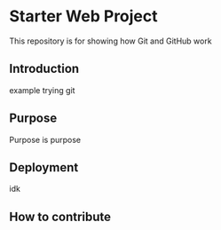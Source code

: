 # Starter Web Project

This repository is for showing how Git and GitHub work

## Introduction

example trying git

## Purpose

Purpose is purpose

## Deployment

idk

## How to contribute
